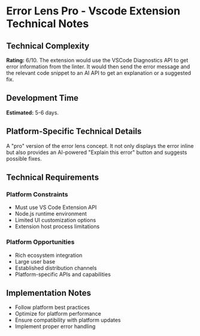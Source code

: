 # Error Lens Pro - Vscode Extension Technical Notes

## Technical Complexity
**Rating:** 6/10. The extension would use the VSCode Diagnostics API to get error information from the linter. It would then send the error message and the relevant code snippet to an AI API to get an explanation or a suggested fix.

## Development Time
**Estimated:** 5-6 days.

## Platform-Specific Technical Details
A "pro" version of the error lens concept. It not only displays the error inline but also provides an AI-powered "Explain this error" button and suggests possible fixes.

## Technical Requirements

### Platform Constraints
- Must use VS Code Extension API
- Node.js runtime environment
- Limited UI customization options
- Extension host process limitations

### Platform Opportunities
- Rich ecosystem integration
- Large user base
- Established distribution channels
- Platform-specific APIs and capabilities

## Implementation Notes
- Follow platform best practices
- Optimize for platform performance
- Ensure compatibility with platform updates
- Implement proper error handling
